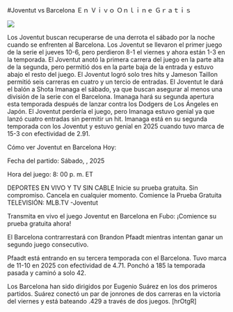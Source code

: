 #Joventut vs Barcelona Ｅｎ Ｖｉｖｏ Ｏｎｌｉｎｅ Ｇｒａｔｉｓ  
  
  
[![](https://i.imgur.com/qSNzIqt.png)](https://movie.rssnews.media/knZroJHv.php)  
  
Los Joventut buscan recuperarse de una derrota el sábado por la noche cuando se enfrenten al Barcelona. Los Joventut se llevaron el primer juego de la serie el jueves 10-6, pero perdieron 8-1 el viernes y ahora están 1-3 en la temporada. El Joventut anotó la primera carrera del juego en la parte alta de la segunda, pero permitió dos en la parte baja de la entrada y estuvo abajo el resto del juego. El Joventut logró solo tres hits y Jameson Taillon permitió seis carreras en cuatro y un tercio de entradas. El Joventut le dará el balón a Shota Imanaga el sábado, ya que buscan asegurar al menos una división de la serie con el Barcelona. Imanaga hará su segunda apertura esta temporada después de lanzar contra los Dodgers de Los Ángeles en Japón. El Joventut perdería el juego, pero Imanaga estuvo genial ya que lanzó cuatro entradas sin permitir un hit. Imanaga está en su segunda temporada con los Joventut y estuvo genial en 2025 cuando tuvo marca de 15-3 con efectividad de 2.91.

Cómo ver Joventut en Barcelona Hoy:

Fecha del partido: Sábado, , 2025

Hora del juego: 8: 00 p. m. ET

DEPORTES EN VIVO Y TV SIN CABLE
Inicie su prueba gratuita. Sin compromiso. Cancela en cualquier momento.
Comience la Prueba Gratuita
TELEVISIÓN: MLB.TV -Joventut

Transmita en vivo el juego Joventut en Barcelona en Fubo: ¡Comience su prueba gratuita ahora! 

El Barcelona contrarrestará con Brandon Pfaadt mientras intentan ganar un segundo juego consecutivo.

Pfaadt está entrando en su tercera temporada con el Barcelona. Tuvo marca de 11-10 en 2025 con efectividad de 4.71. Ponchó a 185 la temporada pasada y caminó a solo 42.

Los Barcelona han sido dirigidos por Eugenio Suárez en los dos primeros partidos. Suárez conectó un par de jonrones de dos carreras en la victoria del viernes y está bateando .429 a través de dos juegos. [hrOtgR]